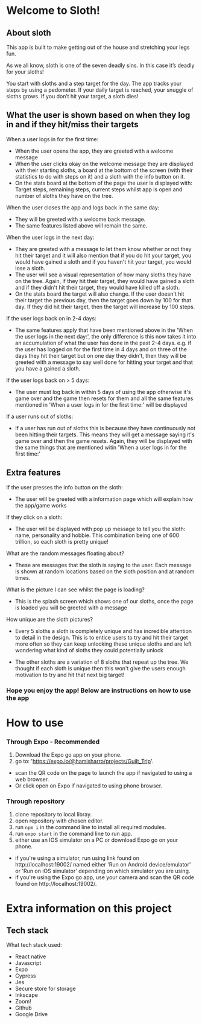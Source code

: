 # Welcome to Sloth!

## About sloth

This app is built to make getting out of the house and stretching your legs fun.

As we all know, sloth is one of the seven deadly sins. In this case it’s deadly for your sloths!

You start with sloths and a step target for the day. The app tracks your steps by using a pedometer. If your daily target is reached, your snuggle of sloths grows. If you don’t hit your target, a sloth dies!

## What the user is shown based on when they log in and if they hit/miss their targets

When a user logs in for the first time:

- When the user opens the app, they are greeted with a welcome message
- When the user clicks okay on the welcome message they are displayed with their starting sloths, a board at the bottom of the screen (with their statistics to do with steps on it) and a sloth with the info button on it.
- On the stats board at the bottom of the page the user is displayed with: Target steps, remaining steps, current steps whilst app is open and number of sloths they have on the tree.

When the user closes the app and logs back in the same day:

- They will be greeted with a welcome back message.
- The same features listed above will remain the same.

When the user logs in the next day:

- They are greeted with a message to let them know whether or not they hit their target and it will also mention that if you do hit your target, you would have gained a sloth and if you haven't hit your target, you would lose a sloth.
- The user will see a visual representation of how many sloths they have on the tree. Again, if they hit their target, they would have gained a sloth and if they didn't hit their target, they would have killed off a sloth.
- On the stats board the target will also change. If the user doesn't hit their target the previous day, then the target goes down by 100 for that day. If they did hit their target, then the target will increase by 100 steps.

If the user logs back on in 2-4 days:

- The same features apply that have been mentioned above in the 'When the user logs in the next day:', the only difference is this now takes it into an accumulation of what the user has done in the past 2-4 days. e.g. if the user has logged on for the first time in 4 days and on three of the days they hit their target but on one day they didn't, then they will be greeted with a message to say well done for hitting your target and that you have a gained a sloth.

If the user logs back on > 5 days:

- The user must log back in within 5 days of using the app otherwise it's game over and the game then resets for them and all the same features mentioned in 'When a user logs in for the first time:' will be displayed

If a user runs out of sloths:

- If a user has run out of sloths this is because they have continuously not been hitting their targets. This means they will get a message saying it's game over and then the game resets. Again, they will be displayed with the same things that are mentioned witin 'When a user logs in for the first time:'

## Extra features

If the user presses the info button on the sloth:

- The user will be greeted with a information page which will explain how the app/game works

If they click on a sloth:

- The user will be displayed with pop up message to tell you the sloth: name, personality and hobbie. This combination being one of 600 trillion, so each sloth is pretty unique!

What are the random messages floating about?

- These are messages that the sloth is saying to the user. Each message is shown at random locations based on the sloth position and at random times.

What is the picture I can see whilst the page is loading?

- This is the splash screen which shows one of our sloths, once the page is loaded you will be greeted with a message

How unique are the sloth pictures?

- Every 5 sloths a sloth is completely unique and has incredible attention to detail in the design. This is to entice users to try and hit their target more often so they can keep unlocking these unique sloths and are left wondering what kind of sloths they could potentially unlock

- The other sloths are a variation of 8 sloths that repeat up the tree. We thought if each sloth is unique then this won't give the users enough motivation to try and hit that next big target!

### Hope you enjoy the app! Below are instructions on how to use the app

# How to use

### Through Expo - **Recommended**

1. Download the Expo go app on your phone.
2. go to: 'https://expo.io/@hamisharro/projects/Guilt_Trip'.

- scan the QR code on the page to launch the app if navigated to using a web browser.
- Or click open on Expo if navigated to using phone browser.

### Through repository

1. clone repository to local libray.
2. open repository with chosen editor.
3. run `npm i` in the command line to install all required modules.
4. run `expo start` in the command line to run app.
5. either use an IOS simulator on a PC or download Expo go on your phone.

- if you're using a simulator, run using link found on http://localhost:19002/ named either 'Run on Android device/emulator' or 'Run on iOS simulator' depending on which simulator you are using.
- if you're using the Expo go app, use your camera and scan the QR code found on http://localhost:19002/.

# Extra information on this project

## Tech stack

What tech stack used:

- React native
- Javascript
- Expo
- Cypress
- Jes
- Secure store for storage
- Inkscape
- Zoom!
- Github
- Google Drive

